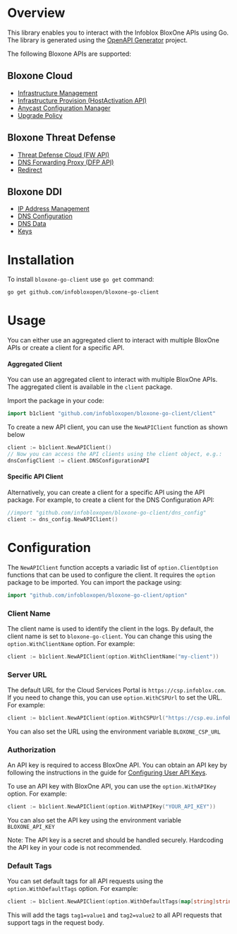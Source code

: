 # Overview

This library enables you to interact with the Infoblox BloxOne APIs using Go. The library is generated using the [OpenAPI Generator](https://openapi-generator.tech) project. 

The following Bloxone APIs are supported:

## Bloxone Cloud
- [Infrastructure Management](infra_mgmt/README.md)
- [Infrastructure Provision (HostActivation API)](infra_provision/README.md)
- [Anycast Configuration Manager](anycast/README.md)
- [Upgrade Policy](upgradePolicy/README.md)

## Bloxone Threat Defense
- [Threat Defense Cloud (FW API)](fw/README.md)
- [DNS Forwarding Proxy (DFP API)](dfp/README.md)
- [Redirect](redirect/README.md)

## Bloxone DDI
- [IP Address Management](ipam/README.md)
- [DNS Configuration](dns_config/README.md)
- [DNS Data](dns_data/README.md)
- [Keys](keys/README.md)

# Installation

To install `bloxone-go-client` use `go get` command:

```bash
go get github.com/infobloxopen/bloxone-go-client
```

# Usage

You can either use an aggregated client to interact with multiple BloxOne APIs or create a client for a specific API.

#### Aggregated Client
You can use an aggregated client to interact with multiple BloxOne APIs. The aggregated client is available in the `client` package.

Import the package in your code:

```go
import b1client "github.com/infobloxopen/bloxone-go-client/client"
```

To create a new API client, you can use the `NewAPIClient` function as shown below
```go
client := b1client.NewAPIClient()
// Now you can access the API clients using the client object, e.g.:
dnsConfigClient := client.DNSConfigurationAPI
```

#### Specific API Client
Alternatively, you can create a client for a specific API using the API package. For example, to create a client for the DNS Configuration API:

```go
//import "github.com/infobloxopen/bloxone-go-client/dns_config"
client := dns_config.NewAPIClient()
```

# Configuration

The `NewAPIClient` function accepts a variadic list of `option.ClientOption` functions that can be used to configure the client.
It requires the `option` package to be imported. You can import the package using:
```go
import "github.com/infobloxopen/bloxone-go-client/option"
```

### Client Name
The client name is used to identify the client in the logs. By default, the client name is set to `bloxone-go-client`. You can change this using the `option.WithClientName` option. For example:
```go
client := b1client.NewAPIClient(option.WithClientName("my-client"))
```

### Server URL

The default URL for the Cloud Services Portal is `https://csp.infoblox.com`. If you need to change this, you can use `option.WithCSPUrl` to set the URL. For example:

```go
client := b1client.NewAPIClient(option.WithCSPUrl("https://csp.eu.infoblox.com"))
```

You can also set the URL using the environment variable `BLOXONE_CSP_URL`

### Authorization

An API key is required to access BloxOne API. You can obtain an API key by following the instructions in the guide for [Configuring User API Keys](https://docs.infoblox.com/space/BloxOneCloud/35430405/Configuring+User+API+Keys).

To use an API key with BloxOne API, you can use the `option.WithAPIKey` option. For example:

```go
client := b1client.NewAPIClient(option.WithAPIKey("YOUR_API_KEY"))
```

You can also set the API key using the environment variable `BLOXONE_API_KEY`

Note: The API key is a secret and should be handled securely. Hardcoding the API key in your code is not recommended.

### Default Tags

You can set default tags for all API requests using the `option.WithDefaultTags` option. For example:

```go
client := b1client.NewAPIClient(option.WithDefaultTags(map[string]string{"tag1": "value1", "tag2": "value2"}))
```
This will add the tags `tag1=value1` and `tag2=value2` to all API requests that support tags in the request body.
